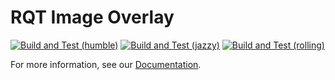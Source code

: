 # RQT Image Overlay

[![Build and Test (humble)](../../actions/workflows/build_and_test_humble.yaml/badge.svg?branch=humble)](../../actions/workflows/build_and_test_humble.yaml?query=branch:humble)
[![Build and Test (jazzy)](../../actions/workflows/build_and_test_jazzy.yaml/badge.svg?branch=jazzy)](../../actions/workflows/build_and_test_jazzy.yaml?query=branch:jazzy)
[![Build and Test (rolling)](../../actions/workflows/build_and_test_rolling.yaml/badge.svg?branch=rolling)](../../actions/workflows/build_and_test_rolling.yaml?query=branch:rolling)

For more information, see our [Documentation](https://rqt-image-overlay.readthedocs.io/en/latest/index.html).
